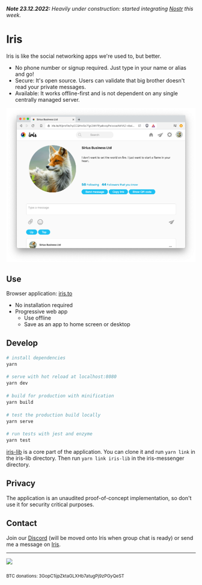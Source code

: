 <i><b>Note 23.12.2022:</b> Heavily under construction:
started integrating <a href="https://github.com/nostr-protocol/nostr">Nostr</a> this week.</i>

# Iris

Iris is like the social networking apps we're used to, but better.

- No phone number or signup required. Just type in your name or alias and go!
- Secure: It's open source. Users can validate that big brother doesn't read your private messages.
- Available: It works offline-first and is not dependent on any single centrally managed server.

![Screenshot](screenshot.png)

## Use

Browser application: [iris.to](https://iris.to)

- No installation required
- Progressive web app
  - Use offline
  - Save as an app to home screen or desktop

## Develop

```bash
# install dependencies
yarn

# serve with hot reload at localhost:8080
yarn dev

# build for production with minification
yarn build

# test the production build locally
yarn serve

# run tests with jest and enzyme
yarn test
```

[iris-lib](https://github.com/irislib/iris-lib) is a core part of the application. You can clone it and run `yarn link` in the iris-lib directory. Then run `yarn link iris-lib` in the iris-messenger directory.

## Privacy

The application is an unaudited proof-of-concept implementation, so don't use it for security critical purposes.

## Contact

Join our [Discord](https://discord.gg/4CJc74JEUY) (will be moved onto Iris when group chat is ready) or send me a message on [Iris](https://iris.to/?chatWith=hyECQHwSo7fgr2MVfPyakvayPeixxsaAWVtZ-vbaiSc.TXIp8MnCtrnW6n2MrYquWPcc-DTmZzMBmc2yaGv9gIU&s=HlzYzNrhUsrn2PLi4yuRt6DiFUNM3hOmN8nFpgw6T-g&k=zvDfsInsMOI1).

---

<a href="https://opencollective.com/iris-social/donate" target="_blank"><img src="https://opencollective.com/iris-social/donate/button@2x.png?color=blue" width=200 /></a>

<p><sub>BTC donations: 3GopC1ijpZktaGLXHb7atugPj9zPGyQeST</sub></p>
